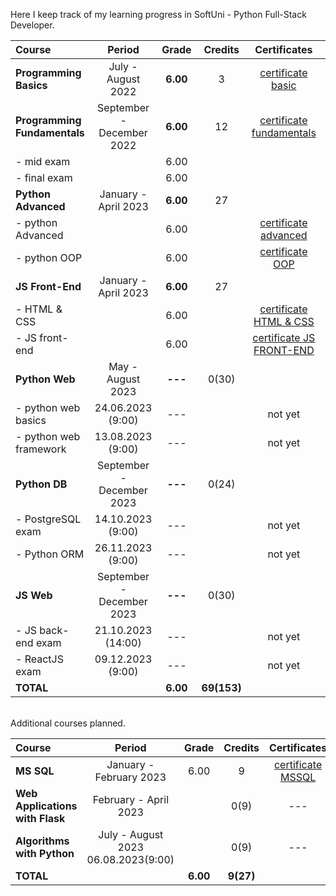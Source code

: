 
Here I keep track of my learning progress in SoftUni - Python Full-Stack Developer.

| Course                       |           Period            |  Grade   |   Credits   |        Certificates        |   GitHubRepo   |
|:-----------------------------|:---------------------------:|:--------:|:-----------:|:--------------------------:|:--------------:|
| **Programming Basics**       |     July - August 2022      | **6.00** |      3      |    [certificate basic]     |    [basic]     |
| **Programming Fundamentals** |  September - December 2022  | **6.00** |     12      | [certificate fundamentals] | [fundamentals] |
| - mid exam                   |                             |   6.00   |             |                            |                |
| - final exam                 |                             |   6.00   |             |                            |                |
| **Python Advanced**          |    January - April 2023     | **6.00** |     27      |                            |                |
| - python Advanced            |                             |   6.00   |             |   [certificate advanced]   |   [advanced]   |
| - python OOP                 |                             |   6.00   |             |     [certificate OOP]      |     [OOP]      |
| **JS Front-End**             |    January - April 2023     | **6.00** |     27      |                            |                |
| - HTML & CSS                 |                             |   6.00   |             |  [certificate HTML & CSS]  |  [HTML & CSS]  |
| - JS front-end               |                             |   6.00   |             | [certificate JS FRONT-END] | [JS Font-End]  |
| **Python Web**               |      May - August 2023      | **---**  |    0(30)    |                            |                |
| - python web basics          |      24.06.2023 (9:00)      |   ---    |             |          not yet           |  [web basic]   |
| - python web framework       |      13.08.2023 (9:00)      |   ---    |             |          not yet           |                |
| **Python DB**                |  September - December 2023  | **---**  |    0(24)    |                            |                |
| - PostgreSQL exam            |      14.10.2023 (9:00)      |   ---    |             |          not yet           |                |
| - Python ORM                 |      26.11.2023 (9:00)      |   ---    |             |          not yet           |                |
| **JS Web**                   |  September - December 2023  | **---**  |    0(30)    |                            |                |
| - JS back-end exam           |     21.10.2023 (14:00)      |   ---    |             |          not yet           |                |
| - ReactJS exam               |      09.12.2023 (9:00)      |   ---    |             |          not yet           |                |
| **TOTAL**                    |                             | **6.00** | **69(153)** |                            |                |

[basic]:https://github.com/VelinIliev/python-basic-softuni 
[fundamentals]: https://github.com/VelinIliev/python-fundamentals-softuni
[advanced]: https://github.com/VelinIliev/python-advanced-softuni
[OOP]: https://github.com/VelinIliev/python_oop_softuni
[HTML & CSS]:https://github.com/VelinIliev/html-and-css-softuni
[web basic]: https://github.com/VelinIliev/python_web_basics
[JS Font-End]: https://github.com/VelinIliev/js-front-end-softuni

[certificate basic]:https://softuni.bg/certificates/details/140540/cdc98c99
[certificate fundamentals]: https://softuni.bg/certificates/details/148794/32086962
[certificate advanced]: https://softuni.bg/certificates/details/159314/afb9a3d3
[certificate HTML & CSS]: https://softuni.bg/certificates/details/162904/6154e496
[certificate OOP]: https://softuni.bg/certificates/details/168162/acb3f086
[certificate JS FRONT-END]: https://softuni.bg/certificates/details/170672/ad7e8ffb

<br>
Additional courses planned.

| Course                                |                  Period                   |  Grade   |  Credits  |    Certificates     | GitHubRepo |
|:--------------------------------------|:-----------------------------------------:|:--------:|:---------:|:-------------------:|:----------:|
| **MS SQL**                            |          January - February 2023          |   6.00   |     9     | [certificate MSSQL] |  [MS SQL]  |
| **Web Applications <br/> with Flask** |           February - April 2023           |          |   0(9)    |         ---         |  [Flask]   |
| **Algorithms with Python**            | July - August 2023 <br/> 06.08.2023(9:00) |          |   0(9)    |         ---         |            |
| **TOTAL**                             |                                           | **6.00** | **9(27)** |                     |            |

[MS SQL]: https://github.com/VelinIliev/mssql-softuni
[Flask]: https://github.com/VelinIliev/Web-Applications-with-Flask---SoftUni
[certificate MSSQL]: https://softuni.bg/certificates/details/157955/30bb58a2


